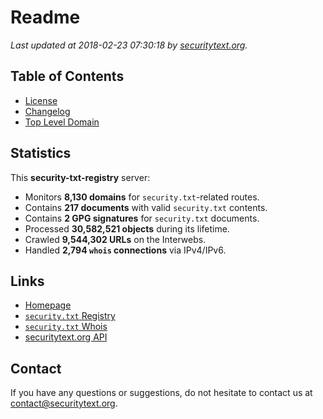 # Readme

_Last updated at 2018-02-23 07:30:18 by [securitytext.org](https://securitytext.org)._

## Table of Contents

* [License](LICENSE.md)
* [Changelog](CHANGELOG.md)
* [Top Level Domain](TLD.md)

## Statistics

This **security-txt-registry** server:

* Monitors **8,130 domains** for `security.txt`-related routes.
* Contains **217 documents** with valid `security.txt` contents.
* Contains **2 GPG signatures** for `security.txt` documents.
* Processed **30,582,521 objects** during its lifetime.
* Crawled **9,544,302 URLs** on the Interwebs.
* Handled **2,794 `whois` connections** via IPv4/IPv6.

## Links

* [Homepage](https://securitytext.org)
* [`security.txt` Registry](https://registry.securitytext.org)
* [`security.txt` Whois](https://whois.securitytext.org)
* [securitytext.org API](https://registry.securitytext.org)

## Contact

If you have any questions or suggestions, do not hesitate to contact us at contact@securitytext.org.
